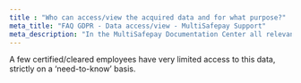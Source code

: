 ```yaml
---
title : "Who can access/view the acquired data and for what purpose?"
meta_title: "FAQ GDPR - Data access/view - MultiSafepay Support"
meta_description: "In the MultiSafepay Documentation Center all relevant information regarding our Plugins and API. As well as Support pages for Payment Method, Tools and General Questions. You can also find the contact details of our Support Team and Integration Team."
---
```


A few certified/cleared employees have very limited access to this data, strictly on a ‘need-to-know’ basis. 

